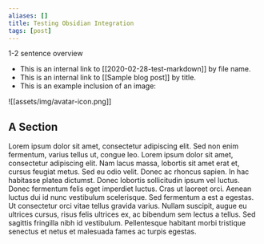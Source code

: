 ```yaml
---
aliases: []
title: Testing Obsidian Integration
tags: [post]
---
```


1-2 sentence overview

- This is an internal link to [[2020-02-28-test-markdown]] by file name.
- This is an internal link to [[Sample blog post]] by title.
- This is an example inclusion of an image:

![[assets/img/avatar-icon.png]]

## A Section

Lorem ipsum dolor sit amet, consectetur adipiscing elit. Sed non enim fermentum, varius tellus ut, congue leo. Lorem ipsum dolor sit amet, consectetur adipiscing elit. Nam lacus massa, lobortis sit amet erat et, cursus feugiat metus. Sed eu odio velit. Donec ac rhoncus sapien. In hac habitasse platea dictumst. Donec lobortis sollicitudin ipsum vel luctus. Donec fermentum felis eget imperdiet luctus. Cras ut laoreet orci. Aenean luctus dui id nunc vestibulum scelerisque. Sed fermentum a est a egestas. Ut consectetur orci vitae tellus gravida varius. Nullam suscipit, augue eu ultrices cursus, risus felis ultrices ex, ac bibendum sem lectus a tellus. Sed sagittis fringilla nibh id vestibulum. Pellentesque habitant morbi tristique senectus et netus et malesuada fames ac turpis egestas.
